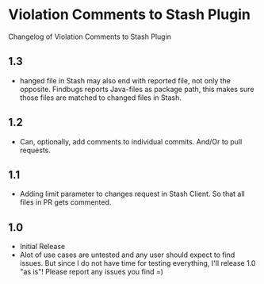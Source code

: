 # Violation Comments to Stash Plugin

Changelog of Violation Comments to Stash Plugin

## 1.3
* hanged file in Stash may also end with reported file, not only the opposite. Findbugs reports Java-files as package path, this makes sure those files are matched to changed files in Stash.

## 1.2
* Can, optionally, add comments to individual commits. And/Or to pull requests.

## 1.1
* Adding limit parameter to changes request in Stash Client. So that all files in PR gets commented.

## 1.0
* Initial Release
 * Alot of use cases are untested and any user should expect to find issues. But since I do not have time for testing everything, I'll release 1.0 "as is"! Please report any issues you find =)
